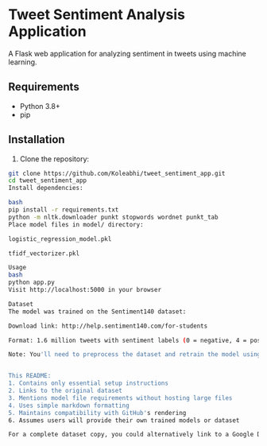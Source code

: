 # Tweet Sentiment Analysis Application

A Flask web application for analyzing sentiment in tweets using machine learning.

## Requirements
- Python 3.8+
- pip

## Installation
1. Clone the repository:
```bash
git clone https://github.com/Koleabhi/tweet_sentiment_app.git
cd tweet_sentiment_app
Install dependencies:

bash
pip install -r requirements.txt
python -m nltk.downloader punkt stopwords wordnet punkt_tab
Place model files in model/ directory:

logistic_regression_model.pkl

tfidf_vectorizer.pkl

Usage
bash
python app.py
Visit http://localhost:5000 in your browser

Dataset
The model was trained on the Sentiment140 dataset:

Download link: http://help.sentiment140.com/for-students

Format: 1.6 million tweets with sentiment labels (0 = negative, 4 = positive)

Note: You'll need to preprocess the dataset and retrain the model using the data_modeling.ipynb notebook if you want to use custom training data.


This README:
1. Contains only essential setup instructions
2. Links to the original dataset
3. Mentions model file requirements without hosting large files
4. Uses simple markdown formatting
5. Maintains compatibility with GitHub's rendering
6. Assumes users will provide their own trained models or dataset

For a complete dataset copy, you could alternatively link to a Google Drive/Dropbox folder or AWS S3 bucket in the Dataset section.
